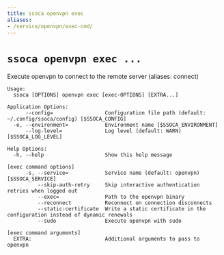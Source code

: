 ```yaml
---
title: ssoca openvpn exec
aliases:
- /service/openvpn/exec-cmd/
---
```


# `ssoca openvpn exec ...`

Execute openvpn to connect to the remote server (aliases: connect)

    Usage:
      ssoca [OPTIONS] openvpn exec [exec-OPTIONS] [EXTRA...]

    Application Options:
          --config=                 Configuration file path (default: ~/.config/ssoca/config) [$SSOCA_CONFIG]
      -e, --environment=            Environment name [$SSOCA_ENVIRONMENT]
          --log-level=              Log level (default: WARN) [$SSOCA_LOG_LEVEL]

    Help Options:
      -h, --help                    Show this help message

    [exec command options]
          -s, --service=            Service name (default: openvpn) [$SSOCA_SERVICE]
              --skip-auth-retry     Skip interactive authentication retries when logged out
              --exec=               Path to the openvpn binary
              --reconnect           Reconnect on connection disconnects
              --static-certificate  Write a static certificate in the configuration instead of dynamic renewals
              --sudo                Execute openvpn with sudo

    [exec command arguments]
      EXTRA:                        Additional arguments to pass to openvpn
